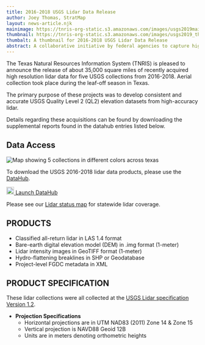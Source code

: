```yaml
---
title: 2016-2018 USGS Lidar Data Release
author: Joey Thomas, StratMap
layout: news-article.njk
mainimage: https://tnris-org-static.s3.amazonaws.com/images/usgs2019mainbanner.jpg
thumbnail: https://tnris-org-static.s3.amazonaws.com/images/usgs2019_th.jpg
thumbalt: A thumbnail for 2016-2018 USGS Lidar Data Release
abstract: A collaborative initiative by federal agencies to capture high-quality lidar data for several regions of Texas.
---
```


The Texas Natural Resources Information System (TNRIS) is pleased to announce the release of about 35,000 square miles of recently acquired high resolution lidar data for five USGS collections from 2016-2018. Aerial collection took place during the leaf-off season in Texas.

The primary purpose of these projects was to develop consistent and accurate USGS Quality Level 2 (QL2) elevation datasets from high-accuracy lidar.

Details regarding these acquisitions can be found by downloading the supplemental reports found in the datahub entries listed below.

## Data Access

<img src="https://tnris-org-static.s3.amazonaws.com/images/usgs_2016_2018_collections.jpg" class="img-responsive" alt="Map showing 5 collections in different colors across texas">


<p>To download the USGS 2016-2018 lidar data products, please use the <a href="https://data.tnris.org/catalog/%7B%22filters%22%3A%7B%22category%22%3A%5B%22Lidar%22%5D%7D%2C%22search%22%3A%22USGS%20FEMA%22%2C%22sort%22%3A%22AZ%22%7D">DataHub</a>.</p>

<a class="btn btn-lg btn-tnris" href="https://data.tnris.org/catalog/%7B%22filters%22%3A%7B%22category%22%3A%5B%22Lidar%22%5D%7D%2C%22search%22%3A%22USGS%20FEMA%22%2C%22sort%22%3A%22AZ%22%7D"><img style="width: 20px; margin-bottom: 0 !important;" src="https://tnris-org-static.s3.amazonaws.com/images/baseline_view_comfy_white_36dp.png"> Launch DataHub</a>

Please see our [Lidar status map](https://tnris-twdb.carto.com/u/tnris-sm/builder/a5dfc759-9a90-4acd-a8d1-57d521c7e1fe/public_map) for statewide lidar coverage.


## PRODUCTS
- Classified all-return lidar  in LAS 1.4 format
- Bare-earth digital elevation model (DEM) in .img format (1-meter)
- Lidar intensity images in GeoTIFF format (1-meter)
- Hydro-flattening breaklines in SHP or Geodatabase
- Project-level FGDC metadata in XML

## PRODUCT SPECIFICATION
These lidar collections were all collected at the [USGS Lidar specification Version 1.2](https://pubs.usgs.gov/tm/11b4/Version1.2/tm11-B4.pdf).

- **Projection Specifications**
  + Horizontal projections are in UTM NAD83 (2011) Zone 14 & Zone 15
  + Vertical projection is NAVD88 Geoid 12B
  + Units are in meters denoting orthometric heights
